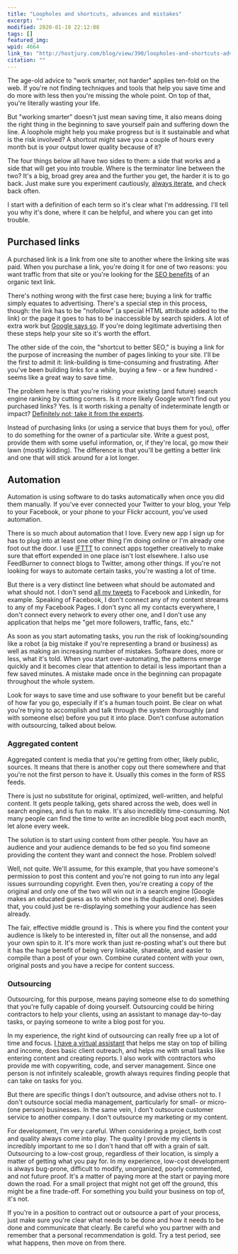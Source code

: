 ```yaml
---
title: "Loopholes and shortcuts, advances and mistakes"
excerpt: ""
modified: 2020-01-19 22:12:08
tags: []
featured_img:
wpid: 4664
link_to: "http://hostjury.com/blog/view/390/loopholes-and-shortcuts-advances-and-mistakes"
citation: ""
---
```



The age-old advice to "work smarter, not harder" applies ten-fold on the web. If you're not finding techniques and tools that help you save time and do more with less then you're missing the whole point. On top of that, you're literally wasting your life.

But "working smarter" doesn't just mean saving time, it also means doing the right thing in the beginning to save yourself pain and suffering down the line. A loophole might help you make progress but is it sustainable and what is the risk involved? A shortcut might save you a couple of hours every month but is your output lower quality because of it?

The four things below all have two sides to them: a side that works and a side that will get you into trouble. Where is the terminator line between the two? It's a big, broad grey area and the further you get, the harder it is to go back. Just make sure you experiment cautiously, [always iterate](/do-it-and-then-do-it-better-an-iterative-mindset), and check back often.

I start with a definition of each term so it's clear what I'm addressing. I'll tell you why it's done, where it can be helpful, and where you can get into trouble.

## Purchased links

A purchased link is a link from one site to another where the linking site was paid. When you purchase a link, you're doing it for one of two reasons: you want traffic from that site or you're looking for the [SEO benefits](/tag/seo) of an organic text link.

There's nothing wrong with the first case here; buying a link for traffic simply equates to advertising. There's a special step in this process, though: the link has to be "nofollow" (a special HTML attribute added to the link) or the page it goes to has to be inaccessible by search spiders. A lot of extra work but [Google says so](https://support.google.com/webmasters/answer/66356?hl=en&visit_id=637192914768802278-3037726879&rd=1). If you're doing legitimate advertising then these steps help your site so it's worth the effort.

The other side of the coin, the "shortcut to better SEO," is buying a link for the purpose of increasing the number of pages linking to your site. I'll be the first to admit it: link-building is time-consuming and frustrating. After you've been building links for a while, buying a few - or a few hundred - seems like a great way to save time.

The problem here is that you're risking your existing (and future) search engine ranking by cutting corners. Is it more likely Google won't find out you purchased links? Yes. Is it worth risking a penalty of indeterminate length or impact? [Definitely not; take it from the experts](https://moz.com/community/q/text-link-ads-have-you-worked-with-them).

Instead of purchasing links (or using a service that buys them for you), offer to do something for the owner of a particular site. Write a guest post, provide them with some useful information, or, if they're local, go mow their lawn (mostly kidding). The difference is that you'll be getting a better link and one that will stick around for a lot longer.

## Automation

Automation is using software to do tasks automatically when once you did them manually. If you've ever connected your Twitter to your blog, your Yelp to your Facebook, or your phone to your Flickr account, you've used automation.

There is so much about automation that I love. Every new app I sign up for has to plug into at least one other thing I'm doing online or I'm already one foot out the door. I use [IFTTT](https://ifttt.com/) to connect apps together creatively to make sure that effort expended in one place isn't lost elsewhere. I also use FeedBurner to connect blogs to Twitter, among other things. If you're not looking for ways to automate certain tasks, you're wasting a lot of time.

But there is a very distinct line between what should be automated and what should not. I don't send [all my tweets](https://twitter.com/joshcanhelp) to Facebook and LinkedIn, for example. Speaking of Facebook, I don't connect any of my content streams to any of my Facebook Pages. I don't sync all my contacts everywhere, I don't connect every network to every other one, and I don't use any application that helps me "get more followers, traffic, fans, etc."

As soon as you start automating tasks, you run the risk of looking/sounding like a robot (a big mistake if you're representing a brand or business) as well as making an increasing number of mistakes. Software does, more or less, what it's told. When you start over-automating, the patterns emerge quickly and it becomes clear that attention to detail is less important than a few saved minutes. A mistake made once in the beginning can propagate throughout the whole system.

Look for ways to save time and use software to your benefit but be careful of how far you go, especially if it's a human touch point. Be clear on what you're trying to accomplish and talk through the system thoroughly (and with someone else) before you put it into place. Don't confuse automation with outsourcing, talked about below.

### Aggregated content

Aggregated content is media that you're getting from other, likely public, sources. It means that there is another copy out there somewhere and that you're not the first person to have it. Usually this comes in the form of RSS feeds.

There is just no substitute for original, optimized, well-written, and helpful content. It gets people talking, gets shared across the web, does well in search engines, and is fun to make. It's also incredibly time-consuming. Not many people can find the time to write an incredible blog post each month, let alone every week.

The solution is to start using content from other people. You have an audience and your audience demands to be fed so you find someone providing the content they want and connect the hose. Problem solved!

Well, not quite. We'll assume, for this example, that you have someone's permission to post this content and you're not going to run into any legal issues surrounding copyright. Even then, you're creating a copy of the original and only one of the two will win out in a search engine (Google makes an educated guess as to which one is the duplicated one). Besides that, you could just be re-displaying something your audience has seen already.

The fair, effective middle ground is . This is where you find the content your audience is likely to be interested in, filter out all the nonsense, and add your own spin to it. It's more work than just re-posting what's out there but it has the huge benefit of being very linkable, shareable, and easier to compile than a post of your own. Combine curated content with your own, original posts and you have a recipe for content success.

### Outsourcing

Outsourcing, for this purpose, means paying someone else to do something that you're fully capable of doing yourself. Outsourcing could be hiring contractors to help your clients, using an assistant to manage day-to-day tasks, or paying someone to write a blog post for you.

In my experience, the right kind of outsourcing can really free up a lot of time and focus. [I have a virtual assistant](/hiring-a-virtual-assistant/) that helps me stay on top of billing and income, does basic client outreach, and helps me with small tasks like entering content and creating reports. I also work with contractors who provide me with copywriting, code, and server management. Since one person is not infinitely scaleable, growth always requires finding people that can take on tasks for you.

But there are specific things I don't outsource, and advise others not to. I don't outsource social media management, particularly for small- or micro- (one person) businesses. In the same vein, I don't outsource customer service to another company. I don't outsource my marketing or my content.

For development, I'm very careful. When considering a project, both cost and quality always come into play. The quality I provide my clients is incredibly important to me so I don't hand that off with a grain of salt. Outsourcing to a low-cost group, regardless of their location, is simply a matter of getting what you pay for. In my experience, low-cost development is always bug-prone, difficult to modify, unorganized, poorly commented, and not future proof. It's a matter of paying more at the start or paying more down the road. For a small project that might not get off the ground, this might be a fine trade-off. For something you build your business on top of, it's not.

If you're in a position to contract out or outsource a part of your process, just make sure you're clear what needs to be done and how it needs to be done and communicate that clearly. Be careful who you partner with and remember that a personal recommendation is gold. Try a test period, see what happens, then move on from there.
